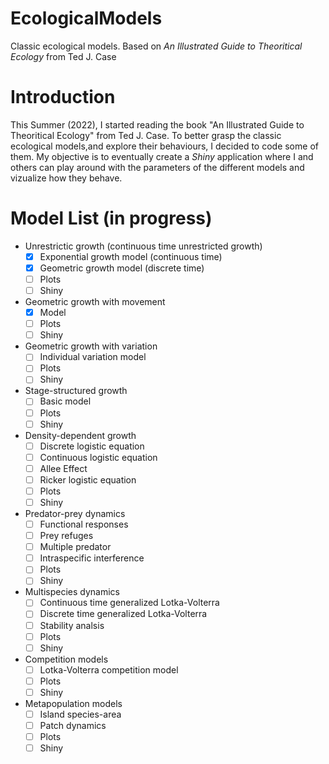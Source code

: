 # EcologicalModels
Classic ecological models. Based on *An Illustrated Guide to Theoritical Ecology* from Ted J. Case

# Introduction
This Summer (2022), I started reading the book "An Illustrated Guide to Theoritical Ecology" from Ted J. Case. To better grasp the classic ecological models,and explore their behaviours, I decided to code some of them. My objective is to eventually create a *Shiny* application where I and others can play around with the parameters of the different models and vizualize how they behave. 

# Model List (in progress)
- Unrestrictic growth (continuous time unrestricted growth)
  - [x] Exponential growth model (continuous time)
  - [x] Geometric growth model (discrete time)
  - [ ] Plots
  - [ ] Shiny
- Geometric growth with movement
  - [x] Model
  - [ ] Plots
  - [ ] Shiny
- Geometric growth with variation
  - [ ] Individual variation model
  - [ ] Plots
  - [ ] Shiny
- Stage-structured growth
  - [ ] Basic model
  - [ ] Plots
  - [ ] Shiny
- Density-dependent growth
  - [ ] Discrete logistic equation
  - [ ] Continuous logistic equation
  - [ ] Allee Effect
  - [ ] Ricker logistic equation
  - [ ] Plots
  - [ ] Shiny
- Predator-prey dynamics
  - [ ] Functional responses 
  - [ ] Prey refuges
  - [ ] Multiple predator
  - [ ] Intraspecific interference
  - [ ] Plots
  - [ ] Shiny
- Multispecies dynamics
  - [ ] Continuous time generalized Lotka-Volterra
  - [ ] Discrete time generalized Lotka-Volterra
  - [ ] Stability analsis
  - [ ] Plots
  - [ ] Shiny
- Competition models
  - [ ] Lotka-Volterra competition model
  - [ ] Plots
  - [ ] Shiny
- Metapopulation models
  - [ ] Island species-area
  - [ ] Patch dynamics
  - [ ] Plots
  - [ ] Shiny
